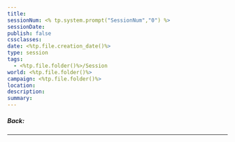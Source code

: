 ```yaml
---
title: 
sessionNum: <% tp.system.prompt("SessionNum","0") %>
sessionDate: 
publish: false
cssclasses: 
date: <%tp.file.creation_date()%>
type: session
tags:
  - <%tp.file.folder()%>/Session
world: <%tp.file.folder()%>
campaign: <%tp.file.folder()%>
location: 
description: 
summary:
---
```

##### Back: 

---
